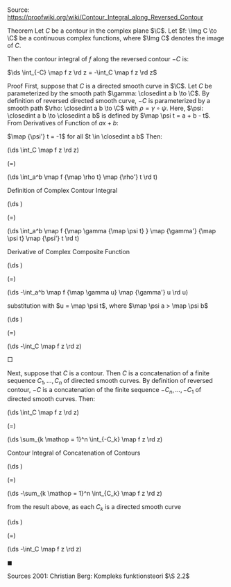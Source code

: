 # 

Source: https://proofwiki.org/wiki/Contour_Integral_along_Reversed_Contour

Theorem
Let $C$ be a contour in the complex plane $\C$.
Let $f: \Img C \to \C$ be a continuous complex functions, where $\Img C$ denotes the image of $C$.

Then the contour integral of $f$ along the reversed contour $-C$ is:

$\ds \int_{-C} \map f z \rd z = -\int_C \map f z \rd z$


Proof
First, suppose that $C$ is a directed smooth curve in $\C$.
Let $C$ be parameterized by the smooth path $\gamma: \closedint a b \to \C$.
By definition of reversed directed smooth curve, $-C$ is parameterized by a smooth path $\rho: \closedint a b \to \C$ with $\rho = \gamma \circ \psi$.
Here, $\psi: \closedint a b \to \closedint a b$ is defined by $\map \psi t = a + b - t$.
From Derivatives of Function of $a x + b$:

$\map {\psi'} t = -1$ for all $t \in \closedint a b$
Then:














\(\ds \int_C \map f z \rd z\)

\(=\)







\(\ds \int_a^b \map f {\map \rho t} \map {\rho'} t \rd t\)





Definition of Complex Contour Integral














\(\ds \)

\(=\)







\(\ds \int_a^b \map f {\map \gamma {\map \psi t} } \map {\gamma'} {\map \psi t} \map {\psi'} t \rd t\)





Derivative of Complex Composite Function














\(\ds \)

\(=\)







\(\ds -\int_a^b \map f {\map \gamma u} \map {\gamma'} u \rd u\)





substitution with $u = \map \psi t$, where $\map \psi a > \map \psi b$














\(\ds \)

\(=\)







\(\ds -\int_C \map f z \rd z\)









$\Box$

Next, suppose that $C$ is a contour.
Then $C$ is a concatenation of a finite sequence $C_1, \ldots, C_n$ of directed smooth curves.
By definition of reversed contour, $-C$ is a concatenation of the finite sequence $-C_n, \ldots, -C_1$ of directed smooth curves.
Then:














\(\ds \int_C \map f z \rd z\)

\(=\)







\(\ds \sum_{k \mathop = 1}^n \int_{-C_k} \map f z \rd z\)





Contour Integral of Concatenation of Contours














\(\ds \)

\(=\)







\(\ds -\sum_{k \mathop = 1}^n \int_{C_k} \map f z \rd z\)





from the result above, as each $C_k$ is a directed smooth curve














\(\ds \)

\(=\)







\(\ds -\int_C \map f z \rd z\)









$\blacksquare$


Sources
2001: Christian Berg: Kompleks funktionsteori $\S 2.2$




